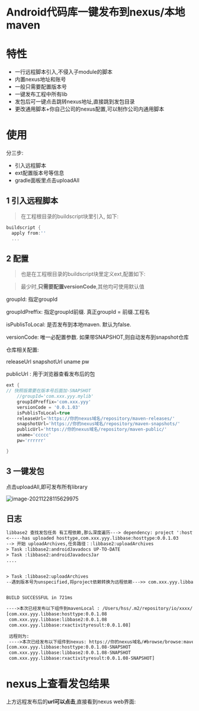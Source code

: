 # Android代码库一键发布到nexus/本地maven

# 特性

* 一行远程脚本引入,不侵入子module的脚本
* 内置nexus地址和账号
* 一般只需要配置版本号
* 一键发布工程中所有lib
* 发包后可一键点击跳转nexus地址,直接跳到发包目录
* 更改通用脚本+你自己公司的nexus配置,可以制作公司内通用脚本



# 使用

分三步:

* 引入远程脚本
* ext配置版本号等信息
* gradle面板里点击uploadAll



## 1 引入远程脚本

> 在工程根目录的buildscript块里引入, 如下:

```groovy
buildscript {
  apply from:''
  ...
```

## 2 配置

> 也是在工程根目录的buildscript块里定义ext,配置如下:

>  最少时,**只需要配置versionCode**,其他均可使用默认值

groupId: 指定groupId

groupIdPreffix: 指定groupId前缀. 真正groupId = 前缀.工程名

isPublisToLocal: 是否发布到本地maven. 默认为false.

versionCode: 唯一必配置参数. 如果带SNAPSHOT,则自动发布到snapshot仓库

仓库相关配置:

releaseUrl
snapshotUrl
uname
pw

publicUrl : 用于浏览器查看发布后的包

```groovy
ext {
// 快照版需要在版本号后面加-SNAPSHOT
    //groupId='com.xxx.yyy.mylib'
    groupIdPreffix='com.xxx.yyy'
    versionCode = '0.0.1.03'
    isPublisToLocal=true
    releaseUrl='https://你的nexus域名/repository/maven-releases/'
    snapshotUrl='https://你的nexus域名/repository/maven-snapshots/'
    publicUrl='https://你的nexus域名/repository/maven-public/'
    uname='ccccc'
    pw='rrrrrr'

}
```



## 3 一键发包

点击uploadAll,即可发布所有library

![image-20211228115629975](https://cdn.jsdelivr.net/gh/hss01248/picbed@master/pic/1640663795653-image-20211228115629975.jpg)

## 日志

```tex
libbase2 查找发包任务 有工程依赖,那么深度遍历---> dependency: project ':hosttype'
<-----has uploaded hosttype,com.xxx.yyy.libbase:hosttype:0.0.1.03
--> 开始 uploadArchives,任务路径：:libbase2:uploadArchives
> Task :libbase2:androidJavadocs UP-TO-DATE
> Task :libbase2:androidJavadocsJar
....


> Task :libbase2:uploadArchives
--遇到版本号为unspecified,将project依赖转换为远程依赖--->> com.xxx.yyy.libbase:hosttype:0.0.1.03


BUILD SUCCESSFUL in 721ms

---->本次已经发布以下组件到mavenLocal : /Users/hss/.m2/repository/io/xxxx/base/libbase
[com.xxx.yyy.libbase:hosttype:0.0.1.08
 com.xxx.yyy.libbase:libbase2:0.0.1.08
 com.xxx.yyy.libbase:rxactivityresult:0.0.1.08]
 
 远程则为:
 ---->本次已经发布以下组件到nexus: https://你的nexus域名/#browse/browse:maven-public:io%2Fxxxx%2Fbase%2Flibbase
[com.xxx.yyy.libbase:hosttype:0.0.1.08-SNAPSHOT
 com.xxx.yyy.libbase:libbase2:0.0.1.08-SNAPSHOT
 com.xxx.yyy.libbase:rxactivityresult:0.0.1.08-SNAPSHOT]
```

# nexus上查看发包结果

上方远程发布后的**url可以点击**,直接看到nexus web界面:



